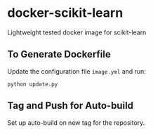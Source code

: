 # docker-scikit-learn
Lightweight tested docker image for scikit-learn

## To Generate Dockerfile

Update the configuration file `image.yml` and run:

```
python update.py
```

## Tag and Push for Auto-build

Set up auto-build on new tag for the repository.
